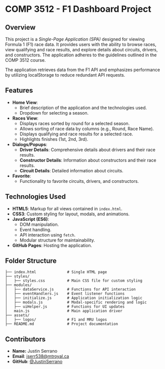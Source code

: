 # COMP 3512 - F1 Dashboard Project

## Overview

This project is a *Single-Page Application (SPA)* designed for viewing Formula 1 (F1) race data. It provides users with the ability to browse races, view qualifying and race results, and explore details about circuits, drivers, and constructors. The application adheres to the guidelines outlined in the COMP 3512 course.

The application retrieves data from the F1 API and emphasizes performance by utilizing localStorage to reduce redundant API requests.

## Features

- **Home View**: 
    - Brief description of the application and the technologies used.
    - Dropdown for selecting a season.
- **Races View**: 
    - Displays races sorted by round for a selected season.
    - Allows sorting of race data by columns (e.g., Round, Race Name).
    - Displays qualifying and race results for a selected race.
    - Highlights finishes (1st, 2nd, 3rd).
- **Dialogs/Popups**:
    - **Driver Details**: Comprehensive details about drivers and their race results.
    - **Constructor Details**:  Information about constructors and their race results.
    - **Circuit Details**: Detailed information about circuits.
- **Favorite**: 
    - Functionality to favorite circuits, drivers, and constructors.

## Technologies Used

- **HTML5**: Markup for all views contained in `index.html`.
- **CSS3**: Custom styling for layout, modals, and animations.
- **JavaScript (ES6)**:
    - DOM manipulation.
    - Event handling.
    - API interaction using `fetch`.
    - Modular structure for maintainability.
- **GitHub Pages**: Hosting the application.

## Folder Structure

```
├── index.html              # Single HTML page
├── styles/
│   ├── styles.css          # Main CSS file for custom styling
├── modules/
│   ├── dataService.js      # Functions for API interaction
│   ├── eventHandlers.js    # Event listener functions
│   ├── initialize.js       # Application initialization logic
│   ├── modals.js           # Modal-specific rendering and logic
│   ├── uiHelper.js         # Functions for UI updates
│   main.js                 # Main application driver
├── assets/
│   ├── logos/              # F1 and MRU logos
├── README.md               # Project documentation
```

## Contributors
- **Name:** Justin Serrano
- **Email**: jserr538@mtroyal.ca
- **GitHub**: [@JustinSerrano](https://github.com/JustinSerrano)